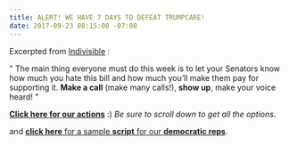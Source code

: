 ```yaml
---
title: ALERT! WE HAVE 7 DAYS TO DEFEAT TRUMPCARE!
date: 2017-09-23 08:15:00 -07:00
---
```


Excerpted from [Indivisible](https://www.indivisible.us/) :

"   The main thing everyone must do this week is to let your Senators know how much you hate this bill and how much you’ll make them pay for supporting it. **Make a call** (make many calls!), **show up**, make your voice heard!   "

[**Click here for our actions**](https://www.trumpcareten.org/) :)
*Be sure to scroll down to get all the options*.

and [**click here** for a sample **script** for our **democratic reps**](https://www.trumpcareten.org/california).


